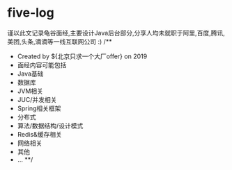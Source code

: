 # five-log
谨以此文记录龟谷面经,主要设计Java后台部分,分享人均未就职于阿里,百度,腾讯,美团,头条,滴滴等一线互联网公司 :)
/**
 * Created by ${北京只求一个大厂offer} on 2019
 * 面经内容可能包括
 * Java基础
 * 数据库
 * JVM相关
 * JUC/并发相关
 * Spring相关框架
 * 分布式
 * 算法/数据结构/设计模式
 * Redis&缓存相关
 * 网络相关
 * 其他
 * ...
 **/
